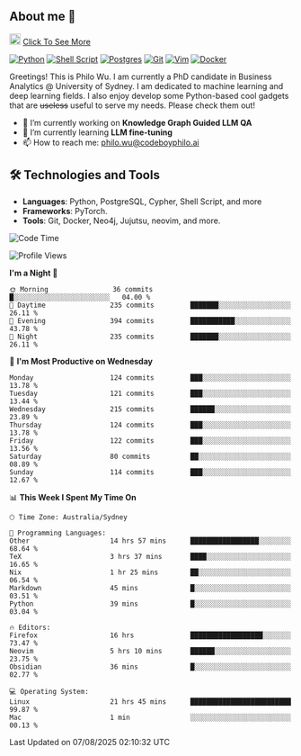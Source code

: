 ## About me 🤗

<a href="#"><img src="https://media.giphy.com/media/hvRJCLFzcasrR4ia7z/giphy.gif" width="20px" height="20px"></a> [Click To See More](https://codeboyphilo.github.io)

[![Python](https://img.shields.io/badge/python-3670A0?style=for-the-badge&logo=python&logoColor=ffdd54)](#)
[![Shell Script](https://img.shields.io/badge/shell_script-%23121011.svg?style=for-the-badge&logo=gnu-bash&logoColor=white)](#)
[![Postgres](https://img.shields.io/badge/postgres-%23316192.svg?style=for-the-badge&logo=postgresql&logoColor=white)](#)
[![Git](https://img.shields.io/badge/git-%23F05033.svg?style=for-the-badge&logo=git&logoColor=white)](#)
[![Vim](https://img.shields.io/badge/VIM-%2311AB00.svg?style=for-the-badge&logo=vim&logoColor=white)](#)
[![Docker](https://img.shields.io/badge/docker-%230db7ed.svg?style=for-the-badge&logo=docker&logoColor=white)](#)

Greetings! This is Philo Wu. I am currently a PhD candidate in Business Analytics \@ University of Sydney. I am dedicated to machine learning and deep learning fields. I also enjoy develop some Python-based cool gadgets that are ~~useless~~ useful to serve my needs. Please check them out!

- 🔭 I’m currently working on **Knowledge Graph Guided LLM QA**
- 🌱 I’m currently learning **LLM fine-tuning**
- 📫 How to reach me: philo.wu@codeboyphilo.ai

## 🛠 Technologies and Tools
- **Languages**: Python, PostgreSQL, Cypher, Shell Script, and more
- **Frameworks**: PyTorch.
- **Tools**: Git, Docker, Neo4j, Jujutsu, neovim, and more.

<!--START_SECTION:waka-->
![Code Time](http://img.shields.io/badge/Code%20Time-976%20hrs%2039%20mins-blue)

![Profile Views](http://img.shields.io/badge/Profile%20Views-3-blue)

**I'm a Night 🦉** 

```text
🌞 Morning                36 commits          █░░░░░░░░░░░░░░░░░░░░░░░░   04.00 % 
🌆 Daytime                235 commits         ███████░░░░░░░░░░░░░░░░░░   26.11 % 
🌃 Evening                394 commits         ███████████░░░░░░░░░░░░░░   43.78 % 
🌙 Night                  235 commits         ███████░░░░░░░░░░░░░░░░░░   26.11 % 
```
📅 **I'm Most Productive on Wednesday** 

```text
Monday                   124 commits         ███░░░░░░░░░░░░░░░░░░░░░░   13.78 % 
Tuesday                  121 commits         ███░░░░░░░░░░░░░░░░░░░░░░   13.44 % 
Wednesday                215 commits         ██████░░░░░░░░░░░░░░░░░░░   23.89 % 
Thursday                 124 commits         ███░░░░░░░░░░░░░░░░░░░░░░   13.78 % 
Friday                   122 commits         ███░░░░░░░░░░░░░░░░░░░░░░   13.56 % 
Saturday                 80 commits          ██░░░░░░░░░░░░░░░░░░░░░░░   08.89 % 
Sunday                   114 commits         ███░░░░░░░░░░░░░░░░░░░░░░   12.67 % 
```


📊 **This Week I Spent My Time On** 

```text
🕑︎ Time Zone: Australia/Sydney

💬 Programming Languages: 
Other                    14 hrs 57 mins      █████████████████░░░░░░░░   68.64 % 
TeX                      3 hrs 37 mins       ████░░░░░░░░░░░░░░░░░░░░░   16.65 % 
Nix                      1 hr 25 mins        ██░░░░░░░░░░░░░░░░░░░░░░░   06.54 % 
Markdown                 45 mins             █░░░░░░░░░░░░░░░░░░░░░░░░   03.51 % 
Python                   39 mins             █░░░░░░░░░░░░░░░░░░░░░░░░   03.04 % 

🔥 Editors: 
Firefox                  16 hrs              ██████████████████░░░░░░░   73.47 % 
Neovim                   5 hrs 10 mins       ██████░░░░░░░░░░░░░░░░░░░   23.75 % 
Obsidian                 36 mins             █░░░░░░░░░░░░░░░░░░░░░░░░   02.77 % 

💻 Operating System: 
Linux                    21 hrs 45 mins      █████████████████████████   99.87 % 
Mac                      1 min               ░░░░░░░░░░░░░░░░░░░░░░░░░   00.13 % 
```


 Last Updated on 07/08/2025 02:10:32 UTC
<!--END_SECTION:waka-->
